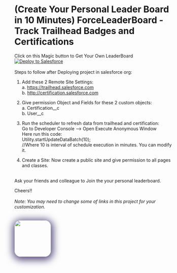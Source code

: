# (Create Your Personal Leader Board in 10 Minutes) ForceLeaderBoard - Track Trailhead Badges and Certifications
Click on this Magic button to Get Your Own LeaderBoard
<a href="https://githubsfdeploy.herokuapp.com?owner=vishnuvaishnav&repo=Trailhead_ForceLeaderBoard">
  <img alt="Deploy to Salesforce"
       src="https://raw.githubusercontent.com/afawcett/githubsfdeploy/master/deploy.png">
</a>
<br/>
<br/>
Steps to follow after Deploying project in salesforce org:

1. Add these 2 Remote Site Settings:
	<br/>
	a. https://trailhead.salesforce.com
	<br/>
	b. http://certification.salesforce.com

2. Give permission Object and Fields for these 2 custom objects:
	<br/>
	a. Certification__c
	<br/>
	b. User__c

3. Run the scheduler to refresh data from trailhead and certification:
	<br/>
	Go to Developer Console --> Open Execute Anonymous Window
	<br/>
	Here run this code:
	<br/>
	Utility.startUpdateDataBatch(10); 
	<br/>
	//Where 10 is interval of schedule execution in minutes. You can modify it.

4. Create a Site:
	Now create a public site and give permission to all pages and classes.

<br/>
Ask your friends and colleague to Join the your personal leaderboard.
<br/>

Cheers!!
<br/><br/>
<i>Note: You may need to change some of links in this project for your customization.</i>
<br/><br/>
<br/>
<a href="https://0to1code.wordpress.com/contact/">
  <img src="http://bourbonstreetshots.com/wp-content/uploads/2014/01/tumblr_m73mpnaKdX1qb1v08.jpg" style="max-width: 100%;border-radius: 20px;box-shadow: 1px 4px 23px 6px #53497b;height: 115px;">
</a>

